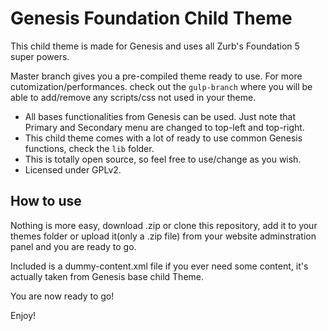 Genesis Foundation Child Theme
===

This child theme is made for Genesis and uses all Zurb's Foundation 5 super powers.

Master branch gives you a pre-compiled theme ready to use. For more cutomization/performances. check out the `gulp-branch` where you will be able to add/remove any scripts/css not used in your theme.

* All bases functionalities from Genesis can be used. Just note that Primary and Secondary menu are changed to top-left and top-right.
* This child theme comes with a lot of ready to use common Genesis functions, check the `lib` folder.
* This is totally open source, so feel free to use/change as you wish.
* Licensed under GPLv2.

How to use
---------------

Nothing is more easy, download .zip or clone this repository, add it to your themes folder or upload it(only a .zip file) from your website adminstration panel and you are ready to go.

Included is a dummy-content.xml file if you ever need some content, it's actually taken from Genesis base child Theme.


You are now ready to go! 

Enjoy!
